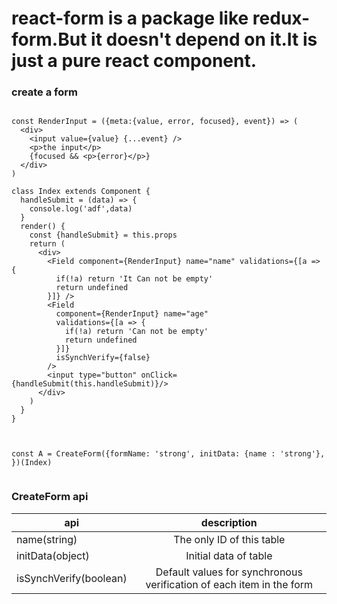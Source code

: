 # react-form is a package like redux-form.But it doesn't depend on it.It is just a pure react component.

### create a form

```

const RenderInput = ({meta:{value, error, focused}, event}) => (
  <div>
    <input value={value} {...event} />
    <p>the input</p>
    {focused && <p>{error}</p>}
  </div>
)

class Index extends Component {
  handleSubmit = (data) => {
    console.log('adf',data)
  }
  render() {
    const {handleSubmit} = this.props
    return (
      <div>
        <Field component={RenderInput} name="name" validations={[a => {
          if(!a) return 'It Can not be empty'
          return undefined
        }]} />
        <Field
          component={RenderInput} name="age"
          validations={[a => {
            if(!a) return 'Can not be empty'
            return undefined
          }]}
          isSynchVerify={false}
        />
        <input type="button" onClick={handleSubmit(this.handleSubmit)}/>
      </div>
    )
  }
}



const A = CreateForm({formName: 'strong', initData: {name : 'strong'}, })(Index)


```
### CreateForm api

| api| description|
| ------------- |:-------------:|
| name(string)      | The only ID of this table |
| initData(object)     | Initial data of table|
| isSynchVerify(boolean) | Default values for synchronous verification of each item in the form     |



